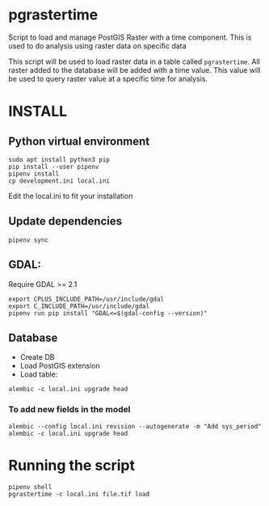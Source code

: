 # pgrastertime
Script to load and manage PostGIS Raster with a time component. This is used
to do analysis using raster data on specific data

This script will be used to load raster data in a table called `pgrastertime`.
All raster added to the database will be added with a time value. This value
will be used to query raster value at a specific time for analysis.


# INSTALL

## Python virtual environment
```
sudo apt install python3 pip
pip install --user pipenv
pipenv install
cp development.ini local.ini
```
Edit the local.ini to fit your installation

## Update dependencies
```
pipenv sync
```

## GDAL:
Require GDAL >= 2.1
```
export CPLUS_INCLUDE_PATH=/usr/include/gdal
export C_INCLUDE_PATH=/usr/include/gdal
pipenv run pip install "GDAL<=$(gdal-config --version)"
```

## Database
 - Create DB
 - Load PostGIS extension
 - Load table:
```
alembic -c local.ini upgrade head
```

### To add new fields in the model
```
alembic --config local.ini revision --autogenerate -m "Add sys_period"
alembic -c local.ini upgrade head
```

# Running the script
```
pipenv shell
pgrastertime -c local.ini file.tif load
```
